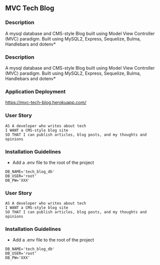 ## MVC Tech Blog
   
### Description

A mysql database and CMS-style Blog built using Model View Controller (MVC) paradigm. Built using MySQL2, Express, Sequelize, Bulma, Handlebars and dotenv*
   
### Description

A mysql database and CMS-style Blog built using Model View Controller (MVC) paradigm. Built using MySQL2, Express, Sequelize, Bulma, Handlebars and dotenv*

### Application Deployment

https://mvc-tech-blog.herokuapp.com/
  
### User Story

```
AS A developer who writes about tech
I WANT a CMS-style blog site
SO THAT I can publish articles, blog posts, and my thoughts and opinions
```

### Installation Guidelines

- Add a .env file to the root of the project

```text
DB_NAME='tech_blog_db'
DB_USER='root'
DB_PW='XXX'
```
  
### User Story

```
AS A developer who writes about tech
I WANT a CMS-style blog site
SO THAT I can publish articles, blog posts, and my thoughts and opinions
```
### Installation Guidelines

- Add a .env file to the root of the project

```text
DB_NAME='tech_blog_db'
DB_USER='root'
DB_PW='XXX'
```